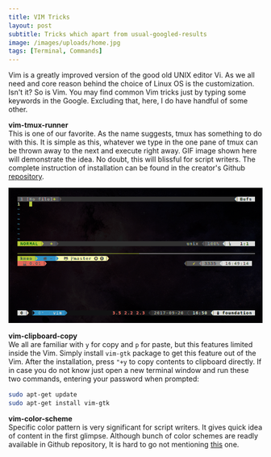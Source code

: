 ```yaml
---
title: VIM Tricks
layout: post
subtitle: Tricks which apart from usual-googled-results
image: /images/uploads/home.jpg
tags: [Terminal, Commands]
---
```


Vim is a greatly improved version of the good old UNIX editor Vi. As we all need and core reason behind the choice of Linux OS is the customization. Isn't it? So is Vim. You may find common Vim tricks just by typing some keywords in the Google. Excluding that, here, I do have handful of some other.  

**vim-tmux-runner**  
This is one of our favorite. As the name suggests, tmux has something to do with this. It is simple as this, whatever we type in the one pane of tmux can be thrown away to the next and execute right away. GIF image shown here will demonstrate the idea. No doubt, this will blissful for script writers. The complete instruction of installation can be found in the creator's Github [repository](https://github.com/christoomey/vim-tmux-runner).   

![vim_tmux_runner](/images/vim_tmux_runner.gif)

**vim-clipboard-copy**  
We all are familiar with `y` for copy and `p` for paste, but this features limited inside the Vim. Simply install `vim-gtk` package to get this feature out of the Vim. After the installation, press `"+y` to copy contents to clipboard directly. If in case you do not know just open a new terminal window and run these two commands, entering your password when prompted:

```bash
sudo apt-get update
sudo apt-get install vim-gtk
```

**vim-color-scheme**  
Specific color pattern is very significant for script writers. It gives quick idea of content in the first glimpse. Although bunch of color schemes are readly available in Github repository, It is hard to go not mentioning [this](https://github.com/jacoborus/tender.vim) one.
